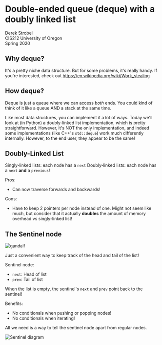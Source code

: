 # Double-ended queue (deque) with a doubly linked list
Derek Strobel  
CIS212 University of Oregon  
Spring 2020

## Why deque?
It's a pretty niche data structure. But for some problems, it's really handy. If you're interested, check out https://en.wikipedia.org/wiki/Work_stealing

## How deque?
Deque is just a queue where we can access *both* ends. You could kind of think of it like a queue AND a stack at the same time. 

Like most data structures, you can implement it a lot of ways. Today we'll look at (in Python) a doubly-linked list implementation, which is pretty straightforward. However, it's NOT the only implementation, and indeed some implementations (like C++'s `std::deque`) work much differently internally. However, to the end user, they appear to be the same!

## Doubly-Linked List
Singly-linked lists: each node has a `next`
Doubly-linked lists: each node has a `next` **and** a `previous`!

Pros:
* Can now traverse forwards and backwards!

Cons:
* Have to keep 2 pointers per node instead of one. Might not seem like much, but consider that it actually **doubles** the amount of memory overhead vs singly-linked list!

## The Sentinel node

![gandalf](https://www.icge.co.uk/languagesciencesblog/wp-content/uploads/2014/04/you_shall_not_pass1.jpg)

Just a convenient way to keep track of the head and tail of the list!

Sentinel node:
* `next`: Head of list
* `prev`: Tail of list

When the list is empty, the sentinel's `next` and `prev` point back to the sentinel!

Benefits:
* No conditionals when pushing or popping nodes!
* No conditionals when iterating!

All we need is a way to tell the sentinel node apart from regular nodes.

![Sentinel diagram](https://i.stack.imgur.com/nlX1F.png)
